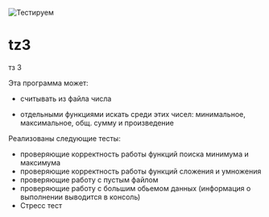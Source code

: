 ![Тестируем](https://github.com/martyfibghtov/tz3/actions/workflows/python-app.yml/badge.svg)

# tz3
тз 3

Эта программа может:
* считывать из файла числа
  
* отдельными функциями искать среди этих чисел: минимальное, максимальное, общ. сумму и произведение

Реализованы следующие тесты: 
* проверяющие корректность работы функций поиска минимума и максимума
* проверяющие корректность работы функций сложения и умножения
* проверяющие работу с пустым файлом 
* проверяющие работу с большим обьемом данных (информация о выполнении выводится в консоль)
* Стресс тест

